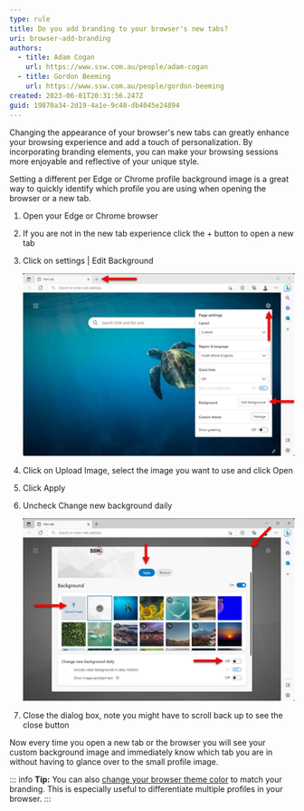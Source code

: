 ```yaml
---
type: rule
title: Do you add branding to your browser's new tabs?
uri: browser-add-branding
authors:
  - title: Adam Cogan
    url: https://www.ssw.com.au/people/adam-cogan
  - title: Gordon Beeming
    url: https://www.ssw.com.au/people/gordon-beeming
created: 2023-06-01T20:31:56.247Z
guid: 19870a34-2d19-4a1e-9c48-db4045e24894
---
```

Changing the appearance of your browser's new tabs can greatly enhance your browsing experience and add a touch of personalization. By incorporating branding elements, you can make your browsing sessions more enjoyable and reflective of your unique style.

<!--endintro-->

Setting a different per Edge or Chrome profile background image is a great way to quickly identify which profile you are using when opening the browser or a new tab.

1. Open your Edge or Chrome browser
2. If you are not in the new tab experience click the + button to open a new tab
3. Click on settings | Edit Background

   ![Figure: Opening new tab settings in a Microsoft Edge browser](open-browser-settings.jpg)
4. Click on Upload Image, select the image you want to use and click Open
5. Click Apply
6. Uncheck Change new background daily 

   ![](select-background-image.jpg)

7. Close the dialog box, note you might have to scroll back up to see the close button

Now every time you open a new tab or the browser you will see your custom background image and immediately know which tab you are in without having to glance over to the small profile image.

::: info
**Tip:** You can also [change your browser theme color](https://techcommunity.microsoft.com/t5/articles/personalize-microsoft-edge-with-built-in-theme-colors/m-p/2230250) to match your branding. This is especially useful to differentiate multiple profiles in your browser.
:::